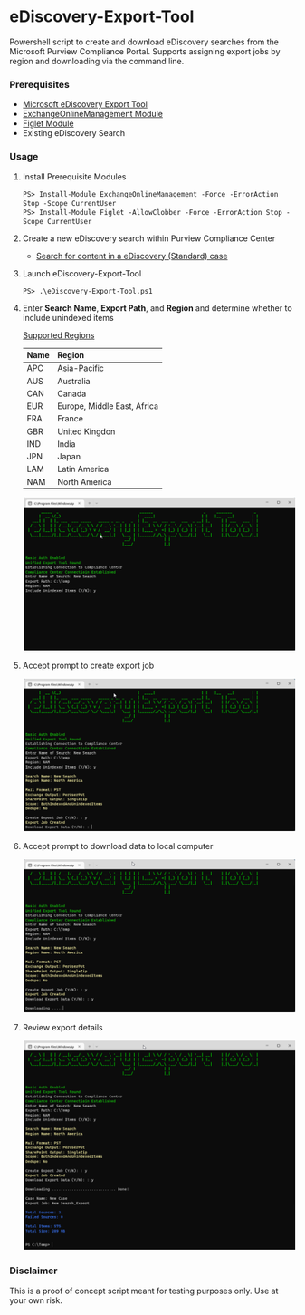 # eDiscovery-Export-Tool

Powershell script to create and download eDiscovery searches from the Microsoft Purview Compliance Portal. Supports assigning export jobs by region and downloading via the command line.

### Prerequisites

- [Microsoft eDiscovery Export Tool](https://complianceclientsdf.blob.core.windows.net/v16/Microsoft.Office.Client.Discovery.UnifiedExportTool.application)
- [ExchangeOnlineManagement Module](https://www.powershellgallery.com/packages/ExchangeOnlineManagement/)
- [Figlet Module](https://www.powershellgallery.com/packages/Figlet/)
- Existing eDiscovery Search

### Usage

1. Install Prerequisite Modules

	```
	PS> Install-Module ExchangeOnlineManagement -Force -ErrorAction Stop -Scope CurrentUser
	PS> Install-Module Figlet -AllowClobber -Force -ErrorAction Stop -Scope CurrentUser
	```

2. Create a new eDiscovery search within Purview Compliance Center

	- [Search for content in a eDiscovery (Standard) case](https://learn.microsoft.com/en-us/microsoft-365/compliance/ediscovery-search-for-content?source=recommendations&view=o365-worldwide)
	<p>

3. Launch eDiscovery-Export-Tool

	```
	PS> .\eDiscovery-Export-Tool.ps1
	```

4. Enter __Search Name__, __Export Path__, and __Region__ and determine whether to include unindexed items

	[Supported Regions](https://learn.microsoft.com/en-us/powershell/module/exchange/set-compliancesecurityfilter?view=exchange-ps#-region)

	| Name |            Region           |
	|------|-----------------------------|
	| APC  | Asia-Pacific                |
	| AUS  | Australia                   |
	| CAN  | Canada                      |
	| EUR  | Europe, Middle East, Africa |
	| FRA  | France                      |
	| GBR  | United Kingdon              |
	| IND  | India                       |
	| JPN  | Japan                       |
	| LAM  | Latin America               |
	| NAM  | North America               |
	<p>

	<img src="images/img1.png" style="border: 1px solid white">

5. Accept prompt to create export job

	<img src="images/img2.png" style="border: 1px solid white">

6. Accept prompt to download data to local computer

	<img src="images/img3.png" style="border: 1px solid white">

7. Review export details

	<img src="images/img4.png" style="border: 1px solid white">

### Disclaimer

This is a proof of concept script meant for testing purposes only. Use at your own risk.

